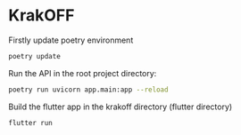 # KrakOFF


Firstly update poetry environment
``` sh
poetry update
```


Run the API in the root project directory:
```sh
poetry run uvicorn app.main:app --reload
```



Build the flutter app in the krakoff directory (flutter directory)

```sh
flutter run
```

